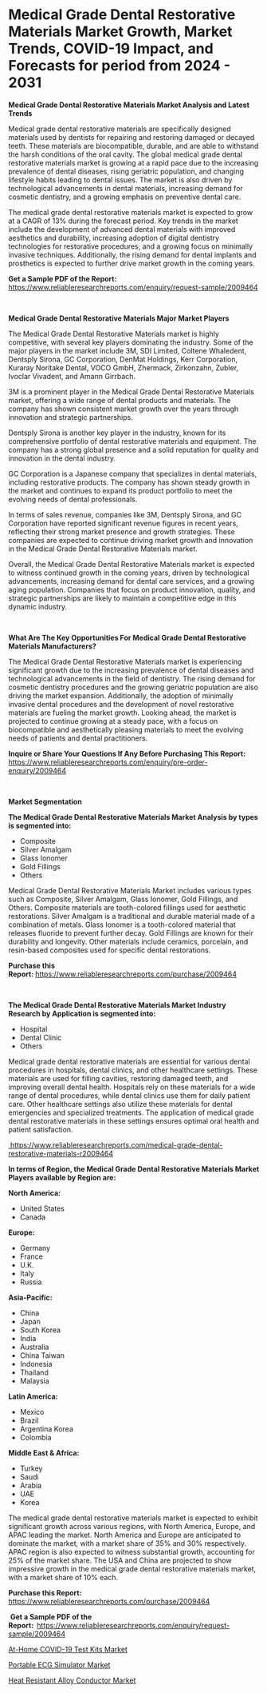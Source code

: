 <p><h1>Medical Grade Dental Restorative Materials Market Growth, Market Trends, COVID-19 Impact, and Forecasts for period from 2024 - 2031</h1></p><p><strong>Medical Grade Dental Restorative Materials Market Analysis and Latest Trends</strong></p>
<p><p>Medical grade dental restorative materials are specifically designed materials used by dentists for repairing and restoring damaged or decayed teeth. These materials are biocompatible, durable, and are able to withstand the harsh conditions of the oral cavity. The global medical grade dental restorative materials market is growing at a rapid pace due to the increasing prevalence of dental diseases, rising geriatric population, and changing lifestyle habits leading to dental issues. The market is also driven by technological advancements in dental materials, increasing demand for cosmetic dentistry, and a growing emphasis on preventive dental care.</p><p>The medical grade dental restorative materials market is expected to grow at a CAGR of 13% during the forecast period. Key trends in the market include the development of advanced dental materials with improved aesthetics and durability, increasing adoption of digital dentistry technologies for restorative procedures, and a growing focus on minimally invasive techniques. Additionally, the rising demand for dental implants and prosthetics is expected to further drive market growth in the coming years.</p></p>
<p><strong>Get a Sample PDF of the Report:&nbsp;</strong> <a href="https://www.reliableresearchreports.com/enquiry/request-sample/2009464">https://www.reliableresearchreports.com/enquiry/request-sample/2009464</a></p>
<p>&nbsp;</p>
<p><strong>Medical Grade Dental Restorative Materials Major Market Players</strong></p>
<p><p>The Medical Grade Dental Restorative Materials market is highly competitive, with several key players dominating the industry. Some of the major players in the market include 3M, SDI Limited, Coltene Whaledent, Dentsply Sirona, GC Corporation, DenMat Holdings, Kerr Corporation, Kuraray Noritake Dental, VOCO GmbH, Zhermack, Zirkonzahn, Zubler, Ivoclar Vivadent, and Amann Girrbach.</p><p>3M is a prominent player in the Medical Grade Dental Restorative Materials market, offering a wide range of dental products and materials. The company has shown consistent market growth over the years through innovation and strategic partnerships.</p><p>Dentsply Sirona is another key player in the industry, known for its comprehensive portfolio of dental restorative materials and equipment. The company has a strong global presence and a solid reputation for quality and innovation in the dental industry.</p><p>GC Corporation is a Japanese company that specializes in dental materials, including restorative products. The company has shown steady growth in the market and continues to expand its product portfolio to meet the evolving needs of dental professionals.</p><p>In terms of sales revenue, companies like 3M, Dentsply Sirona, and GC Corporation have reported significant revenue figures in recent years, reflecting their strong market presence and growth strategies. These companies are expected to continue driving market growth and innovation in the Medical Grade Dental Restorative Materials market.</p><p>Overall, the Medical Grade Dental Restorative Materials market is expected to witness continued growth in the coming years, driven by technological advancements, increasing demand for dental care services, and a growing aging population. Companies that focus on product innovation, quality, and strategic partnerships are likely to maintain a competitive edge in this dynamic industry.</p></p>
<p>&nbsp;</p>
<p><strong>What Are The Key Opportunities For Medical Grade Dental Restorative Materials Manufacturers?</strong></p>
<p><p>The Medical Grade Dental Restorative Materials market is experiencing significant growth due to the increasing prevalence of dental diseases and technological advancements in the field of dentistry. The rising demand for cosmetic dentistry procedures and the growing geriatric population are also driving the market expansion. Additionally, the adoption of minimally invasive dental procedures and the development of novel restorative materials are fueling the market growth. Looking ahead, the market is projected to continue growing at a steady pace, with a focus on biocompatible and aesthetically pleasing materials to meet the evolving needs of patients and dental practitioners.</p></p>
<p><strong>Inquire or Share Your Questions If Any Before Purchasing This Report:</strong> <a href="https://www.reliableresearchreports.com/enquiry/pre-order-enquiry/2009464">https://www.reliableresearchreports.com/enquiry/pre-order-enquiry/2009464</a></p>
<p>&nbsp;</p>
<p><strong>Market Segmentation</strong></p>
<p><strong>The Medical Grade Dental Restorative Materials Market Analysis by types is segmented into:</strong></p>
<p><ul><li>Composite</li><li>Silver Amalgam</li><li>Glass Ionomer</li><li>Gold Fillings</li><li>Others</li></ul></p>
<p><p>Medical Grade Dental Restorative Materials Market includes various types such as Composite, Silver Amalgam, Glass Ionomer, Gold Fillings, and Others. Composite materials are tooth-colored fillings used for aesthetic restorations. Silver Amalgam is a traditional and durable material made of a combination of metals. Glass Ionomer is a tooth-colored material that releases fluoride to prevent further decay. Gold Fillings are known for their durability and longevity. Other materials include ceramics, porcelain, and resin-based composites used for specific dental restorations.</p></p>
<p><strong>Purchase this Report:&nbsp;</strong><a href="https://www.reliableresearchreports.com/purchase/2009464">https://www.reliableresearchreports.com/purchase/2009464</a></p>
<p>&nbsp;</p>
<p><strong>The Medical Grade Dental Restorative Materials Market Industry Research by Application is segmented into:</strong></p>
<p><ul><li>Hospital</li><li>Dental Clinic</li><li>Others</li></ul></p>
<p><p>Medical grade dental restorative materials are essential for various dental procedures in hospitals, dental clinics, and other healthcare settings. These materials are used for filling cavities, restoring damaged teeth, and improving overall dental health. Hospitals rely on these materials for a wide range of dental procedures, while dental clinics use them for daily patient care. Other healthcare settings also utilize these materials for dental emergencies and specialized treatments. The application of medical grade dental restorative materials in these settings ensures optimal oral health and patient satisfaction.</p></p>
<p><a href="https://www.reliableresearchreports.com/medical-grade-dental-restorative-materials-r2009464">&nbsp;https://www.reliableresearchreports.com/medical-grade-dental-restorative-materials-r2009464</a></p>
<p><strong>In terms of Region, the Medical Grade Dental Restorative Materials Market Players available by Region are:</strong></p>
<p>
    <p> <strong> North America: </strong>
        <ul>
            <li>United States</li>
            <li>Canada</li>
        </ul>
        </p> 
    <p> <strong> Europe: </strong>
        <ul>
            <li>Germany</li>
            <li>France</li>
            <li>U.K.</li>
            <li>Italy</li>
            <li>Russia</li>
        </ul>
        </p> 
    <p> <strong> Asia-Pacific: </strong>
        <ul>
            <li>China</li>
            <li>Japan</li>
            <li>South Korea</li>
            <li>India</li>
            <li>Australia</li>
            <li>China Taiwan</li>
            <li>Indonesia</li>
            <li>Thailand</li>
            <li>Malaysia</li>
        </ul>
        </p> 
    <p> <strong> Latin America: </strong>
        <ul>
            <li>Mexico</li>
            <li>Brazil</li>
            <li>Argentina Korea</li>
            <li>Colombia</li>
        </ul>
        </p> 
    <p> <strong> Middle East & Africa: </strong>
        <ul>
            <li>Turkey</li>
            <li>Saudi</li>
            <li>Arabia</li>
            <li>UAE</li>
            <li>Korea</li>
        </ul>
    </p>
    </p>
<p><p>The medical grade dental restorative materials market is expected to exhibit significant growth across various regions, with North America, Europe, and APAC leading the market. North America and Europe are anticipated to dominate the market, with a market share of 35% and 30% respectively. APAC region is also expected to witness substantial growth, accounting for 25% of the market share. The USA and China are projected to show impressive growth in the medical grade dental restorative materials market, with a market share of 10% each.</p></p>
<p><strong>Purchase this Report: </strong><a href="https://www.reliableresearchreports.com/purchase/2009464">https://www.reliableresearchreports.com/purchase/2009464</a></p>
<p>&nbsp;<strong>Get a Sample PDF of the Report:&nbsp;&nbsp;</strong><a href="https://www.reliableresearchreports.com/enquiry/request-sample/2009464">https://www.reliableresearchreports.com/enquiry/request-sample/2009464</a></p>
<p><strong></strong></p>
<p><p><a href="https://github.com/josesg55/Market-Research-Report-List-2/blob/main/at-home-covid-19-test-kits-market.md">At-Home COVID-19 Test Kits Market</a></p><p><a href="https://github.com/mancsybtousav/Market-Research-Report-List-2/blob/main/portable-ecg-simulator-market.md">Portable ECG Simulator Market</a></p><p><a href="https://issuu.com/reportprime-2/docs/heat-resistant-alloy-conductor-market-size-2030.pp">Heat Resistant Alloy Conductor Market</a></p></p>